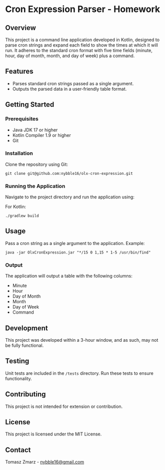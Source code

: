 # Cron Expression Parser - Homework

## Overview

This project is a command line application developed in Kotlin, designed to parse cron strings and expand each field to show the times at which it will run. It adheres to the standard cron format with five time fields (minute, hour, day of month, month, and day of week) plus a command.

## Features

- Parses standard cron strings passed as a single argument.
- Outputs the parsed data in a user-friendly table format.

## Getting Started

### Prerequisites

- Java JDK 17 or higher
- Kotlin Compiler 1.9 or higher
- Git

### Installation

Clone the repository using Git:

```
git clone git@github.com:nybble16/olx-cron-expression.git
```

### Running the Application

Navigate to the project directory and run the application using:

For Kotlin:

```
./gradlew build
```

## Usage

Pass a cron string as a single argument to the application. Example:

```
java -jar OlxCronExpression.jar "*/15 0 1,15 * 1-5 /usr/bin/find"
```

### Output

The application will output a table with the following columns:

- Minute
- Hour
- Day of Month
- Month
- Day of Week
- Command

## Development

This project was developed within a 3-hour window, and as such, may not be fully functional.

## Testing

Unit tests are included in the `/tests` directory. Run these tests to ensure functionality.

## Contributing

This project is not intended for extension or contribution.

## License

This project is licensed under the MIT License.

## Contact

Tomasz Zmarz - nybble16@gmail.com
